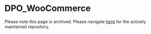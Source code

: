# DPO_WooCommerce
Please note this page is archived. Please navigate [here](https://github.com/DPO-Group/DPO_WooCommerce) for the actively maintained repository.
